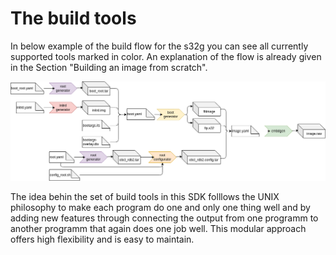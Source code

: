 # The build tools

In below example of the build flow for the s32g you can see all currently supported tools marked in color.
An explanation of the flow is already given in the Section "Building an image from scratch".

![BuildTools](../assets/S32G2_fulltools.png)

The idea behin the set of build tools in this SDK folllows the UNIX philosophy to make each program do one and only one thing well and  by adding new features through connecting the output from one programm to another programm that again does one job well.
This modular approach offers high flexibility and is easy to maintain.
